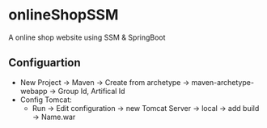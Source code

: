 # onlineShopSSM
A online shop website using SSM &amp; SpringBoot

## Configuartion
- New Project -> Maven -> Create from archetype -> maven-archetype-webapp -> Group Id, Artifical Id
- Config Tomcat:
  - Run -> Edit configuration -> new Tomcat Server -> local -> add build -> Name.war
  
